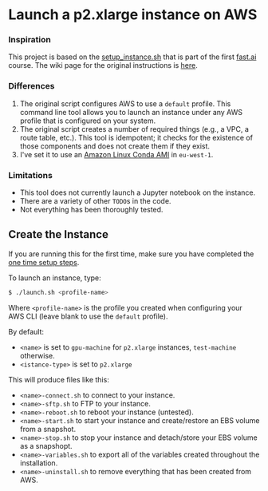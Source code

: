 # Launch a p2.xlarge instance on AWS

### Inspiration

This project is based on the [setup_instance.sh](https://github.com/fastai/courses/blob/master/setup/setup_instance.sh) that is part of the first [fast.ai](http://course.fast.ai/) course. The wiki page for the original instructions is [here](http://wiki.fast.ai/index.php/AWS_install).

### Differences

1. The original script configures AWS to use a `default` profile. This command line tool allows you to launch an instance under any AWS profile that is configured on your system.
2. The original script creates a number of required things (e.g., a VPC, a route table, etc.). This tool is idempotent; it checks for the existence of those components and does not create them if they exist.
3. I've set it to use an [Amazon Linux Conda AMI](https://aws.amazon.com/marketplace/pp/B077GF11NF) in `eu-west-1`.

### Limitations

* This tool does not currently launch a Jupyter notebook on the instance.
* There are a variety of other `TODO`s in the code.
* Not everything has been thoroughly tested.

## Create the Instance

If you are running this for the first time, make sure you have completed the [one time setup steps](Setup.md).

To launch an instance, type:

```bash
$ ./launch.sh <profile-name>
```

Where `<profile-name>` is the profile you created when configuring your AWS CLI (leave blank to use the `default` profile). 

By default:
* `<name>` is set to `gpu-machine` for `p2.xlarge` instances, `test-machine` otherwise.
* `<istance-type>` is set to `p2.xlarge`

This will produce files like this:
* `<name>-connect.sh` to connect to your instance.
* `<name>-sftp.sh` to FTP to your instance.
* `<name>-reboot.sh` to reboot your instance (untested).
* `<name>-start.sh` to start your instance and create/restore an EBS volume from a snapshot.
* `<name>-stop.sh` to stop your instance and detach/store your EBS volume as a snapshopt.
* `<name>-variables.sh` to export all of the variables created throughout the installation.
* `<name>-uninstall.sh` to remove everything that has been created from AWS.
